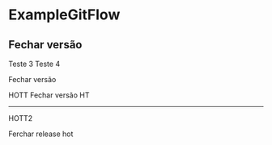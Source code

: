 # ExampleGitFlow

Fechar versão
---------------------------
Teste 3
Teste 4

Fechar versão

HOTT
Fechar versão  HT

-----------------------------
HOTT2

Ferchar release hot